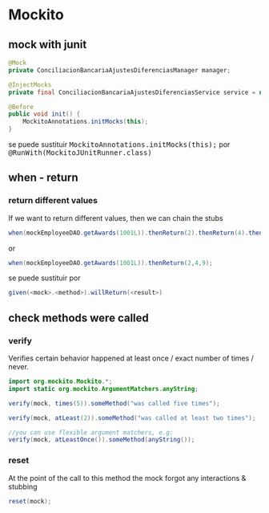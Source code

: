 # Mockito

## mock with junit

```java
@Mock
private ConciliacionBancariaAjustesDiferenciasManager manager;

@InjectMocks
private final ConciliacionBancariaAjustesDiferenciasService service = new ConciliacionBancariaAjustesDiferenciasServiceImpl();

@Before
public void init() {
    MockitoAnnotations.initMocks(this);
}
```

se puede sustituir <kbd>MockitoAnnotations.initMocks(this);</kbd> por <kbd>@RunWith(MockitoJUnitRunner.class)</kbd>

## when - return

### return different values
If we want to return different values, then we can chain the stubs
```java
when(mockEmployeeDAO.getAwards(1001L)).thenReturn(2).thenReturn(4).thenReturn(9);
```
or
```java
when(mockEmployeeDAO.getAwards(1001L)).thenReturn(2,4,9);
```

se puede sustituir por
```java
given(<mock>.<method>).willReturn(<result>)
```

## check methods were called

### verify
Verifies certain behavior happened at least once / exact number of times / never. 

```java
import org.mockito.Mockito.*;
import static org.mockito.ArgumentMatchers.anyString;

verify(mock, times(5)).someMethod("was called five times");

verify(mock, atLeast(2)).someMethod("was called at least two times");

//you can use flexible argument matchers, e.g:
verify(mock, atLeastOnce()).someMethod(anyString());
```

### reset
At the point of the call to this method the mock forgot any interactions & stubbing

```java
reset(mock);
```
